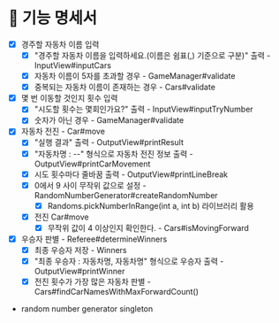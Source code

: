 # 🚀 기능 명세서

- [x] 경주할 자동차 이름 입력
  - [x] "경주할 자동차 이름을 입력하세요.(이름은 쉼표(,) 기준으로 구분)" 출력 - InputView#inputCars
  - [x] 자동차 이름이 5자를 초과할 경우 - GameManager#validate
  - [x] 중복되는 자동차 이름이 존재하는 경우 - Cars#validate
- [x] 몇 번 이동할 것인지 횟수 입력
    - [x] "시도할 횟수는 몇회인가요?" 출력 - InputView#inputTryNumber
    - [x] 숫자가 아닌 경우 - GameManager#validate
- [x] 자동차 전진 - Car#move
  - [x] "실행 결과" 출력 - OutputView#printResult
  - [x] "자동차명 : --" 형식으로 자동차 전진 정보 출력 - OutputView#printCarMovement
  - [x] 시도 횟수마다 줄바꿈 출력 - OutputView#printLineBreak
  - [x] 0에서 9 사이 무작위 값으로 설정 - RandomNumberGenerator#createRandomNumber
    - [x] Randoms.pickNumberInRange(int a, int b) 라이브러리 활용
  - [x] 전진 Car#move
    - [x] 무작위 값이 4 이상인지 확인한다. - Cars#isMovingForward
- [x] 우승자 판별 - Referee#determineWinners
  - [x] 최종 우승자 저장 - Winners
  - [x] "최종 우승자 : 자동차명, 자동차명" 형식으로 우승자 출력 - OutputView#printWinner
  - [x] 전진 횟수가 가장 많은 자동차 판별 - Cars#findCarNamesWithMaxForwardCount()

- random number generator singleton